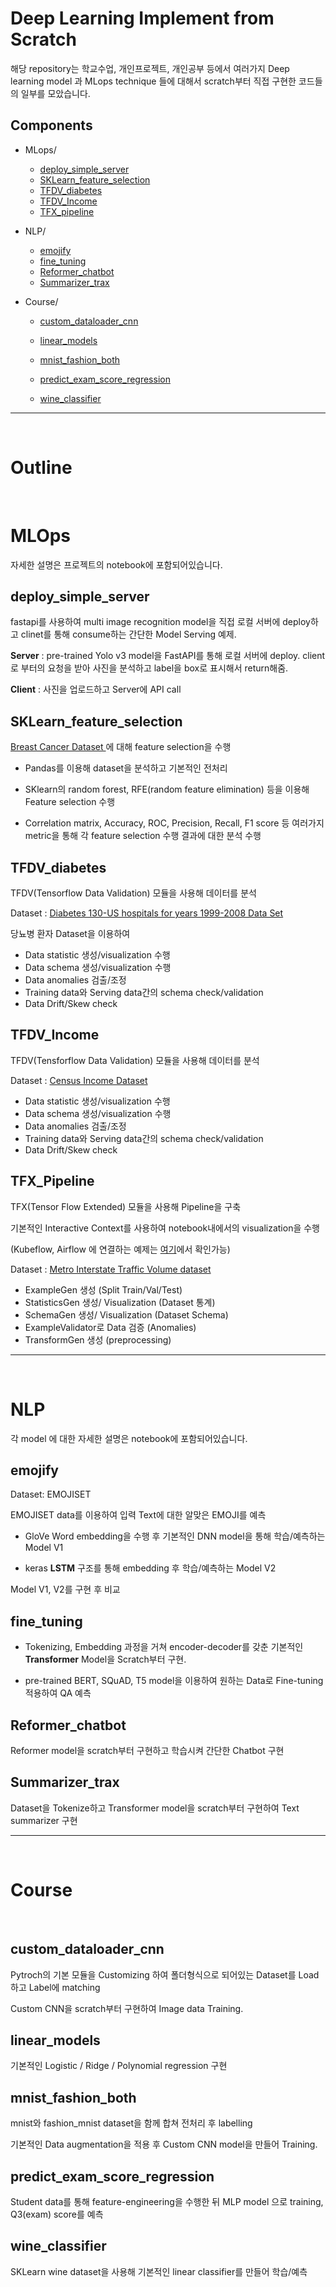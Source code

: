 # Deep Learning Implement from Scratch

해당 repository는 학교수업, 개인프로젝트, 개인공부 등에서 여러가지 Deep learning model 과 MLops technique 들에 대해서 scratch부터 직접 구현한 코드들의 일부를 모았습니다.



## Components

- MLops/

  - [deploy_simple_server](https://github.com/PyoJunCode/deeplearning_from_scratch#deploy_simple_server)
  - [SKLearn_feature_selection](https://github.com/PyoJunCode/deeplearning_from_scratch)
  - [TFDV_diabetes](https://github.com/PyoJunCode/deeplearning_from_scratch#TFDV_diabetes)
  - [TFDV_Income](https://github.com/PyoJunCode/deeplearning_from_scratch#TFDV_Income)
  - [TFX_pipeline](https://github.com/PyoJunCode/deeplearning_from_scratch#TFX_pipeline)

- NLP/

  - [emojify](https://github.com/PyoJunCode/deeplearning_from_scratch#emojify)
  - [fine_tuning](https://github.com/PyoJunCode/deeplearning_from_scratch#fine_tuning)
  - [Reformer_chatbot](https://github.com/PyoJunCode/deeplearning_from_scratch#Reformer_chatbot)
  - [Summarizer_trax](https://github.com/PyoJunCode/deeplearning_from_scratch#Summarizer_trax)

- Course/

  - [custom_dataloader_cnn](https://github.com/PyoJunCode/deeplearning_from_scratch#custom_dataloader_cnn)

  - [linear_models](https://github.com/PyoJunCode/deeplearning_from_scratch#linear_models)

  - [mnist_fashion_both](https://github.com/PyoJunCode/deeplearning_from_scratch#mnist_fashion_both)

  - [predict_exam_score_regression](https://github.com/PyoJunCode/deeplearning_from_scratch#predict_exam_score_regression)

  - [wine_classifier](https://github.com/PyoJunCode/deeplearning_from_scratch#wine_classifier)

    

---

<br>

# Outline

<br>

# MLOps

자세한 설명은 프로젝트의 notebook에 포함되어있습니다.

## deploy_simple_server

  

fastapi를 사용하여 multi image recognition model을 직접 로컬 서버에 deploy하고 clinet를 통해 consume하는 간단한 Model Serving 예제.



**Server** : pre-trained Yolo v3 model을 FastAPI를 통해 로컬 서버에 deploy. client로 부터의 요청을 받아 사진을 분석하고 label을 box로 표시해서 return해줌.

**Client** : 사진을 업로드하고 Server에 API call

 

  ## SKLearn_feature_selection



[Breast Cancer Dataset ](http://archive.ics.uci.edu/ml/datasets/breast+cancer+wisconsin+%28diagnostic%29)에 대해 feature selection을 수행



- Pandas를 이용해 dataset을 분석하고 기본적인 전처리

- SKlearn의 random forest, RFE(random feature elimination) 등을 이용해 Feature selection 수행

- Correlation matrix, Accuracy, ROC, Precision, Recall, F1 score 등 여러가지 metric을 통해 각 feature selection 수행 결과에 대한 분석 수행



## TFDV_diabetes



TFDV(Tensorflow Data Validation) 모듈을 사용해 데이터를 분석



Dataset : [Diabetes 130-US hospitals for years 1999-2008 Data Set](https://archive.ics.uci.edu/ml/datasets/diabetes+130-us+hospitals+for+years+1999-2008)



당뇨병 환자 Dataset을 이용하여

- Data statistic 생성/visualization 수행
- Data schema 생성/visualization 수행
- Data anomalies 검출/조정
- Training data와 Serving data간의 schema check/validation
- Data Drift/Skew check



## TFDV_Income



TFDV(Tensforflow Data Validation) 모듈을 사용해 데이터를 분석



Dataset : [Census Income Dataset](http://archive.ics.uci.edu/ml/datasets/Census+Income)



- Data statistic 생성/visualization 수행
- Data schema 생성/visualization 수행
- Data anomalies 검출/조정
- Training data와 Serving data간의 schema check/validation
- Data Drift/Skew check





## TFX_Pipeline



TFX(Tensor Flow Extended) 모듈을 사용해 Pipeline을 구축

 기본적인 Interactive Context를 사용하여 notebook내에서의 visualization을 수행

(Kubeflow, Airflow 에 연결하는 예제는 [여기](https://github.com/PyoJunCode/data-centric-pipeline)에서 확인가능)



Dataset :  [Metro Interstate Traffic Volume dataset](https://archive.ics.uci.edu/ml/datasets/Metro+Interstate+Traffic+Volume)

 

- ExampleGen 생성 (Split Train/Val/Test)
- StatisticsGen 생성/ Visualization (Dataset 통계)
- SchemaGen 생성/ Visualization (Dataset Schema)
- ExampleValidator로 Data 검증 (Anomalies)
- TransformGen 생성 (preprocessing)

---

<br>

# NLP

각 model 에 대한 자세한 설명은  notebook에 포함되어있습니다.

## emojify



Dataset: EMOJISET



EMOJISET data를 이용하여 입력 Text에 대한 알맞은 EMOJI를 예측



- GloVe Word embedding을 수행 후 기본적인 DNN model을 통해 학습/예측하는 Model V1



- keras **LSTM** 구조를 통해 embedding 후 학습/예측하는 Model V2 



Model V1, V2를 구현 후 비교



## fine_tuning





- Tokenizing, Embedding 과정을 거쳐 encoder-decoder를 갖춘 기본적인 **Transformer** Model을 Scratch부터  구현.



- pre-trained BERT, SQuAD, T5 model을 이용하여 원하는 Data로 Fine-tuning 적용하여 QA 예측





## Reformer_chatbot



Reformer model을 scratch부터 구현하고 학습시켜 간단한 Chatbot 구현



## Summarizer_trax

 

Dataset을 Tokenize하고 Transformer model을 scratch부터 구현하여 Text summarizer 구현



---

<br>



# Course

<br>

## custom_dataloader_cnn

Pytroch의 기본 모듈을 Customizing 하여 폴더형식으로 되어있는 Dataset를 Load하고 Label에 matching



Custom CNN을 scratch부터 구현하여 Image data Training.





## linear_models

기본적인 Logistic / Ridge / Polynomial regression 구현

## mnist_fashion_both



mnist와 fashion_mnist dataset을 함께 합쳐 전처리 후 labelling

기본적인 Data augmentation을 적용 후 Custom CNN model을 만들어 Training.



## predict_exam_score_regression



Student data를 통해 feature-engineering을 수행한 뒤 MLP model 으로 training, Q3(exam) score를 예측



## wine_classifier



SKLearn wine dataset을 사용해 기본적인 linear classifier를 만들어 학습/예측

